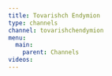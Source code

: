 ```yaml
---
title: Tovarishch Endymion
type: channels
channel: tovarishchendymion
menu:
  main:
    parent: Channels
videos:
---
```

